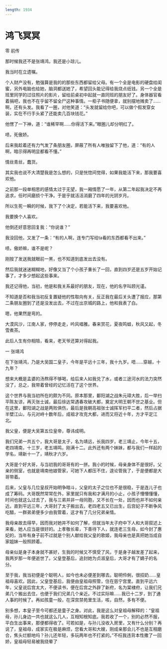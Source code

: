 ```yaml
---
length: 1934
---
```


# 鸿飞冥冥

零 前传

那时候我还不是张靖鸿，我还是小琼儿。

我当时在立遗嘱。

个人财产没有，勉强算是我的的那些东西都留给父母。有一个全是电影的硬盘给闺蜜，另外电脑也给她，脑洞都送她了，希望回头能记得给我烧点纸钱。另一个全是班里同学的过往照片的影片，留给前桌初中起就一直同班的朋友好了。身体器官看着捐吧，我也不在乎留不留全尸这种事情。一柜子书随便拿，就别摆地摊卖了……啊，还有头发。我看了一圈，对他笑道：“头发就留给你吧，可以做个假发穿女装，实在不行手头紧了还能卖几百块钱花。”

他愣了一下神，道：“谁稀罕啊……你得活下来。”眼圈儿却分明红了。

啧，死傲娇。

后来我趁着还有力气发了条朋友圈，屏蔽了所有人唯独留下了他，道：“有的人啊，暗示得再明显都看不懂。”

情丝青丝，蠢货。

其实我也说不大清楚我是怎么想的，只是恍惚间觉得，如果我能活下来，那我要喜欢他。

之前那一段单相思的感情太过于无望，我一厢情愿了一年，从第二年起我决定不再追求，任时间磨损个干净。于是乎就活活消磨了四年的光阴岁月。

所以生死一瞬的时候，我下了个决定，若能活下来，我要喜欢他。

我要换个人喜欢。

他倒还好意思回复我：“你说谁？”

我没回他，又发了一条：“有的人啊，连专门写给ta看的东西都看不出来。”

啧，傲娇嘛，谁不是呢？

刚按了发送我就眼前一黑，也不知道到底发出去没有。

然后我就迷迷糊糊地，好像又当了个小孩子重长了一回，直到四岁还是五岁开始记事了，才多少想起这些事来。

我还记得他，当初，他是和我关系最好的朋友，现在，他的名字叫顾光谨。

不知道是否和我当初反复置疑他的性取向有关，反正我在最后关头遭了报应，那第二条朋友圈到了还是没发出去，不过在出京城的路上，他和我表了白。

嗯，他果然是弯的。

大漠风沙，江南人家，停停走走，吟风唱雅。春来赏花，夏夜鸣蛙，秋风又起，冬雪煮茶。

此后人生有你相陪，看来，老天爷还算对得起我。

一 张靖鸿

在下张靖鸿，乃是大吴国二皇子，今年是平远十三年，我十九岁。唔……穿越，十九年？

想来大概是孟婆的汤熬得不够喝，给后来人如我兑了水，或者三途河水的法力突然没了，总之，我带着曾经的记忆活在了这个世界。

这个世界与我当初所在的颇为不同。原本那里，鄱阳湖之战朱元璋大胜，后一举扫平陈友谅，再灭张士诚，最后徐达常遇春攻破大都，奠定大明王朝不世之基业。但在这里，鄱阳湖之战是两败俱伤，最后是我朝高祖张士诚挥军扫平二者，然后占据半壁江山，与元对峙十数年后，成祖才攻克大都，进而又将近十年，方才平定江北。

我父皇，便是大吴第五位皇帝，尊讳成明。

我们兄弟一共五个，我大哥是太子，名为靖远，长我四岁，老三靖止，今年十五，老四靖南，十三岁，老五靖鸣，刚满十二。此外还有两个妹妹，都与我们一样起的学名，靖新十一了，靖秋才六岁。

大哥是个好大哥，与当初我的哥哥有的一拼。我小的时候，母亲身体不是很好。父亲的侧室，也就是靖南他娘管家，可她下人都压不住，遑论管我了，于是便都是大哥带着。

后来，父皇与几位皇叔开始明争暗斗，父皇的太子之位也不是很稳，于是连儿子也成了筹码。大哥既然常常在外，家里就只有我和才满月的小止，小孩子懵懵懂懂，时间也就这么过去了，我与三弟并非一母同胞，又不长在一处，因而也并不如何亲近。直到平远三年，大哥封了太子搬出去，老四老五又已出生，后宫妃子不断争风吃醋，一群弟弟便多少由我管着，这才有了几分兄弟亲情。

我母亲故去得早，因而我对她并不如何了解，但就当年太子府中下人和大哥叙述上来看，她人应当是很好的。上孝敬长辈，下善待下人，就连老三生母，如今封了惠妃的，当年有身子前不过就是个别人献给我父皇的歌姬，我母亲也是真把她当成自家姐妹一般照顾着。

母亲似是身子本身就不甚好，生我的时候又不慎受了风，于是身子越发差了起来，我两岁那一年便逝世了。父皇登基后，追封她为贞淑皇后，大哥才有了嫡子的名分。

至于我，我当初便是个聪明人，如今也未必便差到哪去。聪明伶俐，很招奶……皇祖母喜欢。因此，父皇登基后，我便由皇祖母照管，住在慈宁宫里。直到平远六年，父皇说后宫太大，不便读书，便在后宫之外辟了新府，名为棠棣府，让我们兄弟几个搬出去住，也便于我们兄弟几个亲近。不过实际嘛……我已十二岁，到了通人事的时候了。再如孩童一般，在深宫禁苑里生活，咳，自然，多有不便。

别多想，本皇子至今可都还是童子之身。对此，我是这么对皇祖母解释的：“皇祖母，孙儿身边一共也就这么几人，互相知根知底。我若收了一个，别的必然不服，平白生出事来，那便都得收了。可若如是，与孙儿没收入房里，又有什么分别？再说了，皇祖母，成家实在极是麻烦，您看大哥和大嫂，刚成亲那会儿不也是互相磨合，焦头烂额地吗？孙儿还年轻，多玩两年也不打紧的。”不枉我违背本性撒了一回娇，皇祖母轻易被我绕晕了


